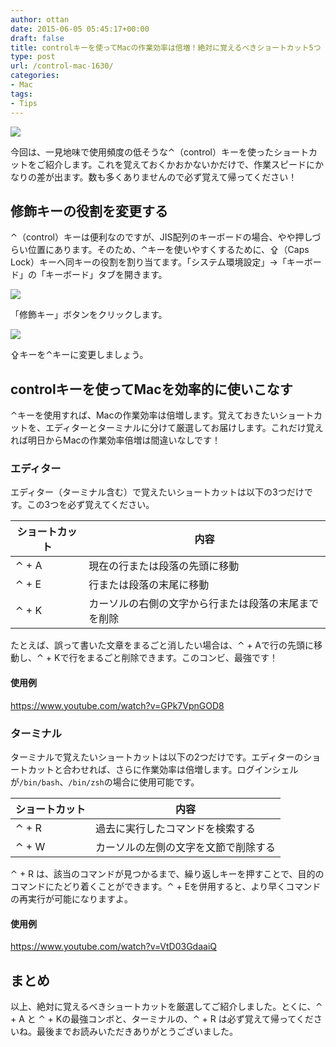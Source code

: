 ```yaml
---
author: ottan
date: 2015-06-05 05:45:17+00:00
draft: false
title: controlキーを使ってMacの作業効率は倍増！絶対に覚えるべきショートカット5つ
type: post
url: /control-mac-1630/
categories:
- Mac
tags:
- Tips
---
```


![](/images/2015/06/150604-5570406aec37e.jpg)

今回は、一見地味で使用頻度の低そうな⌃（control）キーを使ったショートカットをご紹介します。これを覚えておくかおかないかだけで、作業スピードにかなりの差が出ます。数も多くありませんので必ず覚えて帰ってください！

## 修飾キーの役割を変更する

⌃（control）キーは便利なのですが、JIS配列のキーボードの場合、やや押しづらい位置にあります。そのため、⌃キーを使いやすくするために、⇪（Caps Lock）キーへ同キーの役割を割り当てます。「システム環境設定」→「キーボード」の「キーボード」タブを開きます。

![](/images/2015/06/150604-557041e1cf1b9.png)

「修飾キー」ボタンをクリックします。

![](/images/2015/06/150604-557041e527e1c.png)

⇪キーを⌃キーに変更しましょう。

## controlキーを使ってMacを効率的に使いこなす

⌃キーを使用すれば、Macの作業効率は倍増します。覚えておきたいショートカットを、エディターとターミナルに分けて厳選してお届けします。これだけ覚えれば明日からMacの作業効率倍増は間違いなしです！

### エディター

エディター（ターミナル含む）で覚えたいショートカットは以下の3つだけです。この3つを必ず覚えてください。

| ショートカット | 内容                                                 |
| -------------- | ---------------------------------------------------- |
| ⌃ + A          | 現在の行または段落の先頭に移動                       |
| ⌃ + E          | 行または段落の末尾に移動                             |
| ⌃ + K          | カーソルの右側の文字から行または段落の末尾までを削除 |

たとえば、誤って書いた文章をまるごと消したい場合は、⌃ + Aで行の先頭に移動し、⌃ + Kで行をまるごと削除できます。このコンビ、最強です！

#### 使用例

<https://www.youtube.com/watch?v=GPk7VpnGOD8>

### ターミナル

ターミナルで覚えたいショートカットは以下の2つだけです。エディターのショートカットと合わせれば、さらに作業効率は倍増します。ログインシェルが`/bin/bash`、`/bin/zsh`の場合に使用可能です。

| ショートカット | 内容                                 |
| -------------- | ------------------------------------ |
| ⌃ + R          | 過去に実行したコマンドを検索する     |
| ⌃ + W          | カーソルの左側の文字を文節で削除する |

⌃ + R は、該当のコマンドが見つかるまで、繰り返しキーを押すことで、目的のコマンドにたどり着くことができます。⌃ + Eを併用すると、より早くコマンドの再実行が可能になりますよ。

#### 使用例

<https://www.youtube.com/watch?v=VtD03GdaaiQ>

## まとめ

以上、絶対に覚えるべきショートカットを厳選してご紹介しました。とくに、⌃ + A と ⌃ + Kの最強コンボと、ターミナルの、⌃ + R は必ず覚えて帰ってくださいね。最後までお読みいただきありがとうございました。
